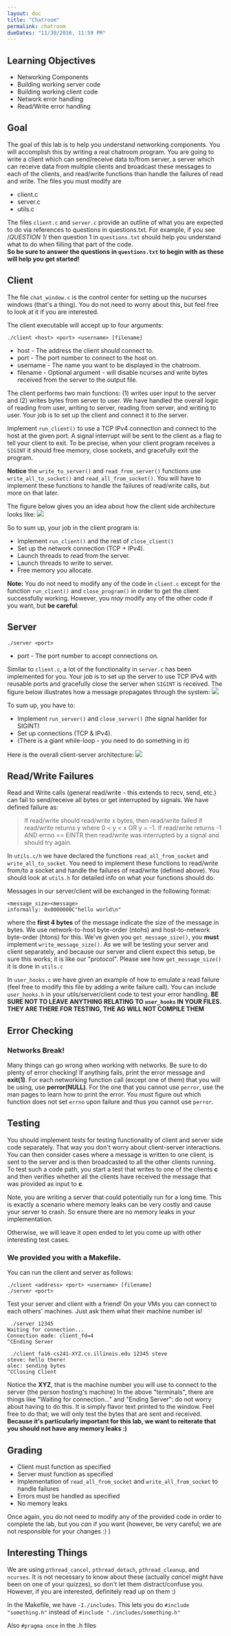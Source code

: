 ```yaml
---
layout: doc
title: "Chatroom"
permalink: chatroom
dueDates: "11/30/2016, 11:59 PM"
---
```


## Learning Objectives

* Networking Components
* Building working server code
* Building working client code
* Network error handling
* Read/Write error handling


## Goal

The goal of this lab is to help you understand networking components. You will accomplish this by writing a real chatroom program. You are going to write a client which can send/receive data to/from server, a server which can receive data from multiple clients and broadcast these messages to each of the clients, and read/write functions than handle the failures of read and write.  The files you must modify are 

* client.c
* server.c
* utils.c

The files `client.c` and `server.c` provide an outline of what you are expected to do via references to questions in questions.txt. For example, if you see /*QUESTION 1*/ then question 1 in `questions.txt` should help you understand what to do when filling that part of the code.  
**So be sure to answer the questions in `questions.txt` to begin with as these will help you get started!**


## Client

The file `chat_window.c` is the control center for setting up the nucurses windows (that's a thing).  You do not need to worry about this, but feel free to look at it if you are interested. 

The client executable will accept up to four arguments:
```
./client <host> <port> <username> [filename]
```

* host     - The address the client should connect to.
* port     - The port number to connect to the host on.
* username - The name you want to be displayed in the chatroom.
* filename - Optional argument - will disable ncurses and write bytes received from the server to the output file.

The client performs two main functions: (1) writes user input to the server and (2) writes bytes from server to user.  We have handled the overall logic of reading from user, writing to server, reading from server, and writing to user.  Your job is to set up the client and connect it to the server.

Implement `run_client()` to use a TCP IPv4 connection and connect to the host at the given port.  A signal interrupt will be sent to the client as a flag to tell your client to exit. To be precise, when your client program receives a `SIGINT` it should free memory, close sockets, and gracefully exit the program.

**Notice** the `write_to_server()` and `read_from_server()` functions use `write_all_to_socket()` and `read_all_from_socket()`.  You will have to implement these functions to handle the failures of read/write calls, but more on that later.

The figure below gives you an idea about how the client side architecture looks like: ![](./images/ClientArch.png)

So to sum up, your job in the client program is:

* Implement `run_client()` and the rest of `close_client()`
* Set up the network connection (TCP + IPv4).
* Launch threads to read from the server.
* Launch threads to write to server.
* Free memory you allocate.

**Note:** You do not need to modify any of the code in `client.c` except for the function `run_client()` and `close_program()` in order to get the client successfully working.  However, you *may* modify any of the other code if you want, but **be careful**.


## Server

```
./server <port>
```
* port - The port number to accept connections on.

Similar to `client.c`, a lot of the functionality in `server.c` has been implemented for you.  Your job is to set up the server to use TCP IPv4 with reusable ports and gracefully close the server when `SIGINT` is received.
 The figure below illustrates how a message propagates through the system: ![](./images/MessageBroadcast.png)

To sum up, you have to:

* Implement `run_server()` and `close_server()` (the signal hanlder for SIGINT)
* Set up connections (TCP & IPv4).
* (There is a giant while-loop - you need to do something in it)

Here is the overall client-server architecture:
![](./images/OverallArchitecture.png)

## Read/Write Failures

Read and Write calls (general read/write - this extends to recv, send, etc.) can fail to send/receive all bytes or get interrupted by signals.  We have defined failure as:

> If read/write should read/write x bytes, then read/write failed if read/write returns y where 0 < y < x OR y = -1.  If read/write returns -1 AND errno == EINTR then read/write was interrupted by a signal and should try again.


In `utils.c/h` we have declared the functions `read_all_from_socket` and `write_all_to_socket`.  You need to implement these functions to read/write from/to a socket and handle the failures of read/write (defined above).  You should look at `utils.h` for detailed info on what your functions should do.

Messages in our server/client will be exchanged in the following format:

```
<message_size><message>
informally: 0x0000000C"hello world\n"
```
where the **first 4 bytes** of the message indicate the size of the message in bytes.
We use network-to-host byte-order (ntohs) and host-to-network byte-order (htons) for this.
We've given you `get_message_size()`, you **must** implement `write_message_size()`.  As we will be testing your server and client separately, and because our server and client expect this setup, be sure this works; it is like our "protocol".
Please see how `get_message_size()` it is done in `utils.c`

In `user_hooks.c` we have given an example of how to emulate a read failure (feel free to modify this file by adding a write failure call).  You can include `user_hooks.h` in your utils/server/client code to test your error handling.
**BE SURE NOT TO LEAVE ANYTHING RELATING TO `user_hooks` IN YOUR FILES.  THEY ARE THERE FOR TESTING, THE AG WILL NOT COMPILE THEM**

## Error Checking

### Networks Break!

Many things can go wrong when working with networks. Be sure to do plenty of error checking! If anything fails, print the error message and **exit(1)**. For each networking function call (except one of them) that you will be using, use **perror(NULL)**. For the one that you cannot use `perror`, use the man pages to learn how to print the error. You must figure out which function does not set `errno` upon failure and thus you cannot use `perror`.


## Testing
You should implement tests for testing functionality of client and server side code separately. That way you don't worry about client-server interactions. 
You can then consider cases where a message is written to one client, is sent to the server and is then broadcasted to all the other clients running. To test such a code path, you start a test that writes to one of the clients **c** and then verifies whether all the clients have received the message that was provided as input to **c**. 

Note, you are writing a server that could potentially run for a long time. This is exactly a scenario where memory leaks can be very costly and cause your server to crash. So ensure there are no memory leaks in your implementation.

Otherwise, we will leave it open ended to let you come up with other interesting test cases. 

### We provided you with a Makefile.

You can run the client and server as follows:
```
./client <address> <port> <username> [filename]
./server <port>
```


Test your server and client with a friend! On your VMs you can connect to each others' machines. Just ask them what their machine number is!


```
 ./server 12345
Waiting for connection...
Connection made: client_fd=4
^CEnding Server
```

```
 ./client fa16-cs241-XYZ.cs.illinois.edu 12345 steve
steve: hello there!
alec: sending bytes
^CClosing Client
```
Notice the **XYZ**, that is the machine number you will use to connect to the server (the person hosting's machine)
In the above "terminals", there are things like "Waiting for connection..." and "Ending Server": do not worry about having to do this. It is simply flavor text printed to the window. Feel free to do that; we will only test the bytes that are sent and received.
**Because it's particularly important for this lab, we want to reiterate that you should not have any memory leaks :)**




## Grading

*   Client must function as specified
*   Server must function as specified
*   Implementation of `read_all_from_socket` and `write_all_from_socket` to handle failures
*   Errors must be handled as specified
*   No memory leaks

Once again, you do not need to modify any of the provided code in order to complete the lab, but you *can* if you want (however, be very careful; we are not responsible for your changes :) )


## Interesting Things

We are using `pthread_cancel`, `pthread_detach`,  `pthread_cleanup`, and `ncurses`.  It is not necessary to know about these (actually *cancel* might have been on one of your quizzes), so don't let them distract/confuse you.  However, if you are interested, definitely read up on them :)

In the Makefile, we have `-I./includes`.  This lets you do `#include "something.h"` instead of `#include "./includes/something.h"`

Also `#pragma once` in the .h files
